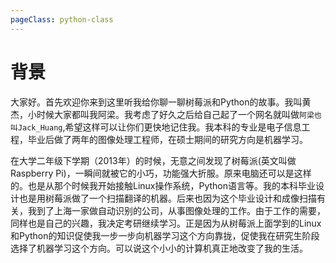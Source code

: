 ```yaml
---
pageClass: python-class
---
```


# 背景

大家好。首先欢迎你来到这里听我给你聊一聊树莓派和Python的故事。我叫黄杰，小时候大家都叫我阿梁。我考虑了好久之后给自己起了一个网名就叫做`阿梁也叫Jack_Huang`,希望这样可以让你们更快地记住我。我本科的专业是电子信息工程，毕业后做了两年的图像处理工程师，在硕士期间的研究方向是机器学习。

在大学二年级下学期（2013年）的时候，无意之间发现了树莓派(英文叫做Raspberry Pi)，一瞬间就被它的小巧，功能强大折服。原来电脑还可以是这样的。也是从那个时候我开始接触Linux操作系统，Python语言等。我的本科毕业设计也是用树莓派做了一个扫描翻译的机器。后来也因为这个毕业设计和成像扫描有关，我到了上海一家做自动识别的公司，从事图像处理的工作。由于工作的需要，同样也是自己的兴趣，我决定考研继续学习。正是因为从树莓派上面学到的Linux和Python的知识促使我一步一步向机器学习这个方向靠拢，促使我在研究生阶段选择了机器学习这个方向。可以说这个小小的计算机真正地改变了我的生活。

<Livere/>